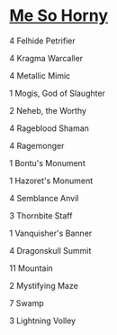 # [Me So Horny](http://tappedout.net/mtg-decks/me-so-horny-1/)
4 Felhide Petrifier

4 Kragma Warcaller

4 Metallic Mimic

1 Mogis, God of Slaughter

2 Neheb, the Worthy

4 Rageblood Shaman

4 Ragemonger

1 Bontu's Monument

1 Hazoret's Monument

4 Semblance Anvil

3 Thornbite Staff

1 Vanquisher's Banner

4 Dragonskull Summit

11 Mountain

2 Mystifying Maze

7 Swamp

3 Lightning Volley
